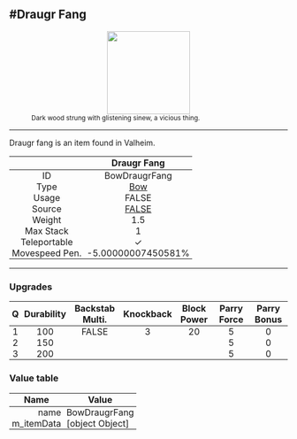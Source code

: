 <meta property="og:title" content="Draugr Fang - MoreValheim" /><meta property="og:type" content="website" /><meta property="og:image" content="/assets/draugr_fang.png" /><meta property="og:description" content="Draugr Fang is an item found in Valheim." /><meta name="theme-color" content="#546D78"><meta name="twitter:card" content="summary_large_image">
#Draugr Fang
-------------
<style>img {width:20px;}.tb {width:150px;display: block;margin-left: auto;margin-right: auto;}</style>

<style>.md-typeset table:not([class]) th:not([align]) {min-width:unset!important;}</style>
<style>td{padding:0em 0.3em!important;text-align:center!important;border-left:.05rem solid var(--md-default-fg-color--lightest)}</style>

<style>th{padding:0.1em 0.3em!important;text-align:center!important;font-weight:bold}</style>

<style>pre{text-align:right!important}</style>
<style>table tr td:first-child {border-left: 0;};</style>

<figure><img src="/assets/draugr_fang.png" class="tb" /><figcaption><small>Dark wood strung with glistening sinew, a vicious thing.</small></figcaption></figure>

-------------

Draugr fang is an item found in Valheim.

|        | Draugr Fang              |
| ----------- | ------------------------------------ |
| ID |BowDraugrFang
| Type | [Bow](../../types/bow)
| Usage | FALSE<br>
| Source | [FALSE](../../items/false)
| Weight | 1.5 |
| Max Stack | 1 |
| Teleportable | ✓
| Movespeed Pen. | -5.00000007450581%


-------------

### Upgrades
| Q | Durability | Backstab Multi. | Knockback | Block Power | Parry Force | Parry Bonus
| - | - | - | - | - | - | - 
1 | 100 | FALSE | 3 | 20 | 5 | 0 | 1.5 | 
 | 2 | 150 |  |  |  | 5 | 0 |  | 
 | 3 | 200 |  |  |  | 5 | 0 |  | 


### Value table
| Name | Value
| - | - |
| <div style="text-align:right">name</div> | <div style="text-align:left">BowDraugrFang</div> | 
| <div style="text-align:right">m_itemData</div> | <div style="text-align:left">[object Object]</div> | 